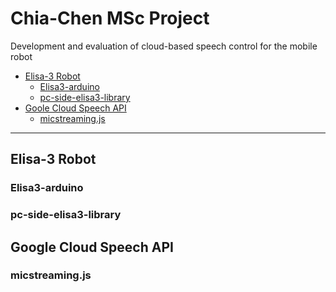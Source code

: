 # Chia-Chen MSc Project
Development and evaluation of cloud-based speech control for the mobile robot

*   [Elisa-3 Robot](#robot)
    *   [Elisa3-arduino](#arduino)
    *   [pc-side-elisa3-library](#library)
*   [Goole Cloud Speech API](#api)
    *   [micstreaming.js](#micstream)
* * *   
<h2 id="robot">Elisa-3 Robot</h2>

<h3 id="arduino">Elisa3-arduino</h3>


<h3 id="library">pc-side-elisa3-library</h3>


<h2 id="api">Google Cloud Speech API</h2>

<h3 id="micstream">micstreaming.js</h3>
